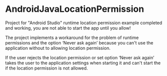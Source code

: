# AndroidJavaLocationPermission
Project for "Android Studio" runtime location permission example completed and working, you are not able to start the app until you allow!

The project implements a workaround for the problem of runtime permissions and the option ‘Never ask again’ because you can't use the application without to allowing location permission.

If the user rejects the location permission or set option ‘Never ask again’ takes the user to the application settings when starting it and can't start the if the location permission is not allowed.




